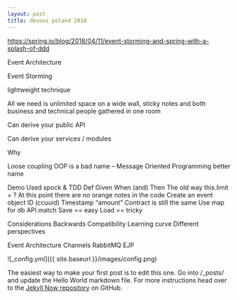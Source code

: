 ```yaml
---
layout: post
title: devoxx poland 2018
---
```



https://spring.io/blog/2018/04/11/event-storming-and-spring-with-a-splash-of-ddd
 
Event Architecture

Event Storming

lightweight technique

All we need is unlimited space on a wide wall, sticky notes and both business and technical people gathered in one room

Can derive your public API

Can derive your services / modules

Why

Loose coupling
OOP is a bad name – Message Oriented Programming better name
 
Demo
Used spock & TDD
Def
Given
When (and)
Then
The old way
this.limit = ?
At this point there are no orange notes in the code
Create an event object
ID (ccuuid)
Timestamp
“amount”
Contract is still the same
Use map for db
API.match
Save == easy
Load == tricky
 
Considerations
Backwards Compatibility
Learning curve
Different perspectives
 
Event Architecture
Channels
RabbitMQ
EJP
 


![_config.yml]({{ site.baseurl }}/images/config.png)

The easiest way to make your first post is to edit this one. Go into /_posts/ and update the Hello World markdown file. For more instructions head over to the [Jekyll Now repository](https://github.com/barryclark/jekyll-now) on GitHub.
